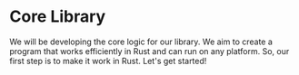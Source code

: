 # Core Library

We will be developing the core logic for our library. We aim to create a program that works efficiently in
Rust and can run on any platform. So, our first step is to make it work in Rust. Let's get started!
